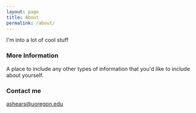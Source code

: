 ```yaml
---
layout: page
title: About
permalink: /about/
---
```


I'm into a lot of cool stuff

### More Information

A place to include any other types of information that you'd like to include about yourself.

### Contact me

[ashears@uoregon.edu](mailto:ashears@uoregon.edu)

